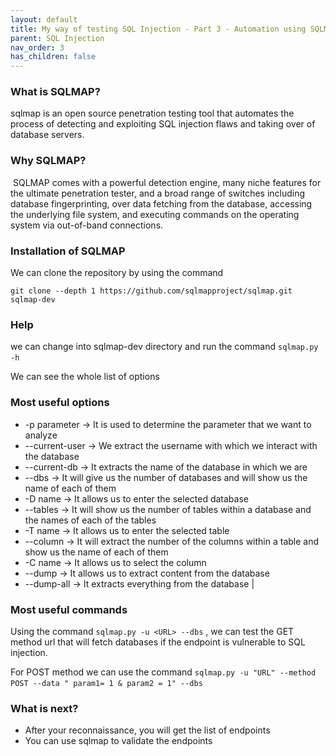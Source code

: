 ```yaml
---
layout: default
title: My way of testing SQL Injection - Part 3 - Automation using SQLMAP
parent: SQL Injection
nav_order: 3
has_children: false
---
```


### What is SQLMAP?

sqlmap is an open source penetration testing tool that automates the process of detecting and exploiting SQL injection flaws and taking over of database servers.

### Why SQLMAP?

 SQLMAP comes with a powerful detection engine, many niche features for the ultimate penetration tester, and a broad range of switches including database fingerprinting, over data fetching from the database, accessing the underlying file system, and executing commands on the operating system via out-of-band connections.

### Installation of SQLMAP

We can clone the repository by using the command

`git clone --depth 1 https://github.com/sqlmapproject/sqlmap.git sqlmap-dev`

### Help

we can change into sqlmap-dev directory and run the command `sqlmap.py -h` 

We can see the whole list of options

### Most useful options

*   \-p parameter → It is used to determine the parameter that we want to analyze 
*   \--current-user → We extract the username with which we interact with the database 
*   \--current-db → It extracts the name of the database in which we are 
*   \--dbs → It will give us the number of databases and will show us the name of each of them 
*   \-D name → It allows us to enter the selected database 
*   \--tables → It will show us the number of tables within a database and the names of each of the tables 
*   \-T name → It allows us to enter the selected table 
*   \--column → It will extract the number of the columns within a table and show us the name of each of them 
*   \-C name → It allows us to select the column 
*   \--dump → It allows us to extract content from the database 
*   \--dump-all → It extracts everything from the database |

### Most useful commands

Using the command `sqlmap.py -u <URL> --dbs` , we can test the GET method url that will fetch databases if the endpoint is vulnerable to SQL injection.

For POST method we can use the command `sqlmap.py -u "URL" --method POST --data " param1= 1 & param2 = 1" --dbs`  

### What is next?

*   After your reconnaissance, you will get the list of endpoints
*   You can use sqlmap to validate the endpoints